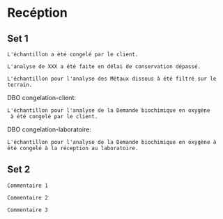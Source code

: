 # Recéption


## Set 1
```
L'échantillon a été congelé par le client.
```

```
L'analyse de XXX a été faite en délai de conservation dépassé.
```

```
L'échantillon pour l'analyse des Métaux dissous à été filtré sur le terrain.
```
DBO congelation-client:
```
L'échantillon pour l'analyse de la Demande biochimique en oxygène
 à été congelé par le client. 
```
DBO congelation-laboratoire:
```
L'échantillon pour l'analyse de la Demande biochimique en oxygène à été congelé à la réception au laboratoire. 
```

## Set 2

```
Commentaire 1
```

```
Commentaire 2
```

```
Commentaire 3
```

